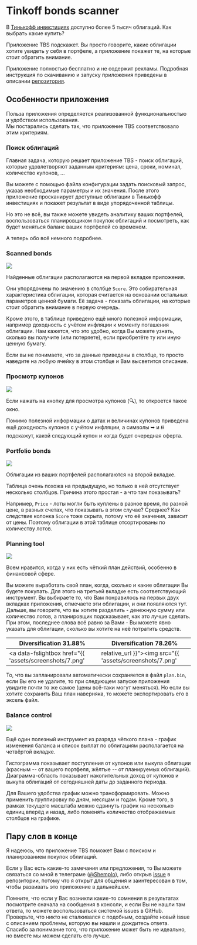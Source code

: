 # Tinkoff bonds scanner

В [Тинькофф инвестициях](https://www.tinkoff.ru/invest/) доступно более 5 тысяч облигаций. 
Как выбрать какие купить?

Приложение TBS подскажет. Вы просто говорите, какие облигации хотите увидеть 
у себя в портфеле, а приложение покажет те, на которые стоит обратить внимание.

Приложение полностью бесплатно и не содержит рекламы. Подробная инструкция по 
скачиванию и запуску приложения приведены в описании [репозитория](https://github.com/Shemplo/TBS).

## Особенности приложения

Польза приложения определяется реализованной функциональностью и удобством использования.  
Мы постарались сделать так, что приложение TBS соответствовало этим критериям.

### Поиск облигаций

Главная задача, которую решает приложение TBS - поиск облигаций, которые удовлетворяют
заданным критериям: цена, сроки, номинал, количество купонов, ...

Вы можете с помощью файла конфигурации задать поисковый запрос, указав необходимые 
параметры и их значения. После этого приложение просканирует доступные облигации в
Тинькофф инвестициях и покажет результат в виде упорядоченной таблицы.

Но это не всё, вы также можете увидеть аналитику ваших портфелей, воспользоваться
планировщиком покупок облигаций и посмотреть, как будет меняться баланс ваших 
портфелей со временем. 

А теперь обо всё немного подробнее.

### Scanned bonds

<a data-fslightbox href="{{ 'assets/screenshots/1.png' | relative_url }}">
  <img src="{{ 'assets/screenshots/1.png' | relative_url }}">
</a>

Найденные облигации располагаются на первой вкладке приложения.

Они упорядочены по значению в столбце `Score`. Это собирательная характеристика
облигации, которая считается на основании остальных параметров ценной бумаги. 
Её задача - показать облигации, на которые стоит обратить внимание в первую очередь.

Кроме этого, в таблице приведено ещё много полезной информации, например доходность
с учётом инфляции к моменту погашения облигации. Нам кажется, что это удобно, когда
Вы можете узнать, сколько вы получите (или потеряете), если приобретёте ту или иную
ценную бумагу.

Если вы не понимаете, что за данные приведены в столбце, то просто наведите на любую
ячейку в этом столбце и Вам высветится описание.

### Просмотр купонов

<a data-fslightbox href="{{ 'assets/screenshots/2.png' | relative_url }}">
  <img src="{{ 'assets/screenshots/2.png' | relative_url }}">
</a>

Если нажать на кнопку для просмотра купонов (🔍), то откроется такое окно. 

Помимо полезной информации о датах и величинах купонов приведена ещё 
доходность купонов с учётом инфляции, а символы ➥ и ⭿ подскажут, какой
следующий купон и когда будет очередная оферта.

### Portfolio bonds

<a data-fslightbox href="{{ 'assets/screenshots/3.png' | relative_url }}">
  <img src="{{ 'assets/screenshots/3.png' | relative_url }}">
</a>

Облигации из ваших портфелей располагаются на второй вкладке.

Таблица очень похожа на предыдущую, но только в ней отсутствует несколько столбцов. 
Причина этого простая - а что там показывать? 

Например, `Price` - лоты могли быть куплены в разное время, по разной цене, в разных 
счетах, что показывать в этом случае? Среднее? Как следствие колонка `Score` тоже скрыта,
потому что её значения, зависит от цены. Поэтому облигации в этой таблице отсортированы 
по количеству лотов.

### Planning tool

<a data-fslightbox href="{{ 'assets/screenshots/4.png' | relative_url }}">
  <img src="{{ 'assets/screenshots/4.png' | relative_url }}">
</a>

Всем нравится, когда у них есть чёткий план действий, особенно в финансовой сфере. 

Вы можете выработать свой план, когда, сколько и какие облигации Вы будете покупать. 
Для этого на третьей вкладке есть соответствующий инструмент. Вы выбираете то, что
Вам понравилось на первых двух вкладках приложения, отмечаете эти облигации, и они
появляются тут. Дальше, вы говорите, что вы хотите разделить - денежную сумму или
количество лотов, а планировщик подсказывает, как это лучше сделать. 
При этом, последнее слова всё равно за Вами - Вы можете явно указать для облигации,
сколько вы хотите на неё потратить средств.

|Diversification 31.88%|Diversification 78.26%|
|-|-|
| <a data-fslightbox href="{{ 'assets/screenshots/7.png' | relative_url }}"><img src="{{ 'assets/screenshots/7.png' | relative_url }}"></a> | <a data-fslightbox href="{{ 'assets/screenshots/8.png' | relative_url }}"><img src="{{ 'assets/screenshots/8.png' | relative_url }}"></a> |

То, что вы запланировали автоматически сохраняется в файл `plan.bin`, если Вы его не 
удалите, то при следующем запуске приложения увидите почти то же самое 
(цены всё-таки могут меняться). Но если вы хотите сохранить Ваш план наверняка, то
можете экспортировать его в эксель файл.

### Balance control

<a data-fslightbox href="{{ 'assets/screenshots/9.png' | relative_url }}">
  <img src="{{ 'assets/screenshots/9.png' | relative_url }}">
</a>

Ещё один полезный инструмент из разряда чёткого плана - график изменения
баланса и список выплат по облигациям располагается на четвёртой вкладке.

Гистограмма показывает поступления от купонов или выкупа облигации 
(красным -- от вашего портфеля, жёлтые -- от планируемых облигаций). 
Диаграмма-область показывает накопительных доход от купонов и выкупа облигаций 
от сегодняшней даты до заданного периода.

Для Вашего удобства график можно трансформировать. Можно применить группировку 
по дням, месяцам и годам. Кроме того, в рамках текущего масштаба можно сдвинуть график 
на несколько единиц вперёд и назад, либо поменять количество отображаемых столбцов на 
графике.

## Пару слов в конце

Я надеюсь, что приложение TBS поможет Вам с поиском и планированием покупок облигаций. 

Если у Вас есть какие-то замечания или предложения, то Вы можете связаться со мной в 
телеграме ([@Shemplo](https://t.me/shemplo)), либо открыв [issue](https://github.com/Shemplo/TBS/issues) 
в репозитории, потому что я открыт для общения и заинтересован в том, чтобы развивать это приложение в дальнейшем.

Помните, что если у Вас возникли какие-то сомнения в результатах посмотрите сначала на 
сообщения в консоли, и если Вы не нашли там ответа, то можете воспользоваться системой 
issues в GitHub. Проверьте, что никто не сталкивался с подобным, создайте новый issue с 
описанием проблемы, которую вы нашли и дождитесь ответа. Спасибо за понимание того, что 
приложение может быть не идеально, но вместе мы можем сделать его лучше.
